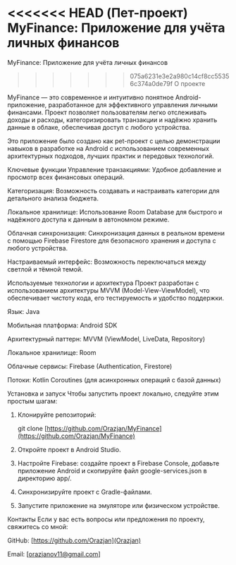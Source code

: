 <<<<<<< HEAD
(Пет-проект) MyFinance: Приложение для учёта личных финансов
=======
MyFinance: Приложение для учёта личных финансов

>>>>>>> 075a6231e3e2a980c14cf8cc55356c374a0de79f
О проекте

MyFinance — это современное и интуитивно понятное Android-приложение, разработанное для эффективного управления личными финансами. Проект позволяет пользователям легко отслеживать доходы и расходы, категоризировать транзакции и надёжно хранить данные в облаке, обеспечивая доступ с любого устройства.

Это приложение было создано как pet-проект с целью демонстрации навыков в разработке на Android с использованием современных архитектурных подходов, лучших практик и передовых технологий.

Ключевые функции
Управление транзакциями: Удобное добавление и просмотр всех финансовых операций.

Категоризация: Возможность создавать и настраивать категории для детального анализа бюджета.

Локальное хранилище: Использование Room Database для быстрого и надёжного доступа к данным в автономном режиме.

Облачная синхронизация: Синхронизация данных в реальном времени с помощью Firebase Firestore для безопасного хранения и доступа с любого устройства.

Настраиваемый интерфейс: Возможность переключаться между светлой и тёмной темой.

Используемые технологии и архитектура
Проект разработан с использованием архитектуры MVVM (Model-View-ViewModel), что обеспечивает чистоту кода, его тестируемость и удобство поддержки.

Язык: Java

Мобильная платформа: Android SDK

Архитектурный паттерн: MVVM (ViewModel, LiveData, Repository)

Локальное хранилище: Room

Облачные сервисы: Firebase (Authentication, Firestore)

Потоки: Kotlin Coroutines (для асинхронных операций с базой данных)

Установка и запуск
Чтобы запустить проект локально, следуйте этим простым шагам:

1) Клонируйте репозиторий:

    git clone [https://github.com/Orazjan/MyFinance](https://github.com/Orazjan/MyFinance)

2) Откройте проект в Android Studio.

3) Настройте Firebase: создайте проект в Firebase Console, добавьте приложение Android и скопируйте файл google-services.json в директорию app/.

4) Синхронизируйте проект с Gradle-файлами.

5) Запустите приложение на эмуляторе или физическом устройстве.

Контакты
Если у вас есть вопросы или предложения по проекту, свяжитесь со мной:

GitHub: [https://github.com/Orazjan](Orazjan)

Email: [orazjanov11@gmail.com]
